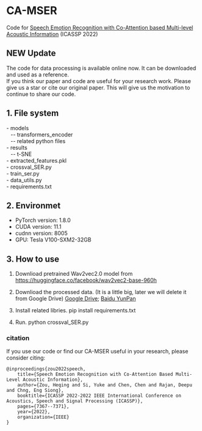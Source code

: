 
# CA-MSER
Code for [Speech Emotion Recognition with Co-Attention based Multi-level Acoustic Information](https://arxiv.org/abs/2203.15326) (ICASSP 2022)

## NEW Update
The code for data processing is available online now. It can be downloaded and used as a reference.
<br>
If you think our paper and code are useful for your research work. Please give us a star or cite our original paper. This will give us the motivation to continue to share our code. 

## 1. File system
\- models
<br> &ensp;  -- transformers_encoder
<br> &ensp;  -- related python files
<br>
\- results
<br> &ensp;  -- t-SNE
<br>
\- extracted_features.pkl
<br>
\- crossval_SER.py
<br>
\- train_ser.py
<br>
\- data_utils.py
<br>
\- requirements.txt

## 2. Environmet
- PyTorch version:  1.8.0
- CUDA version:  11.1
- cudnn version:  8005
- GPU:  Tesla V100-SXM2-32GB

## 3. How to use
 1. Downlioad pretrained Wav2vec2.0 model from https://huggingface.co/facebook/wav2vec2-base-960h
 2. Downlioad the processed data. (It is a little big, later we will delete it from Google Drive)
 [Google Drive](https://drive.google.com/file/d/1Nnxh3y7hkkmsh3Y5Dg4q1qerRZWcePH8/view?usp=sharing); 
 [Baidu YunPan](https://pan.baidu.com/s/1MmmTrJ6nwQvlUiEWlDQhSw?pwd=q9gd)

 4. Install related libries. pip install requirements.txt
 5. Run. python crossval_SER.py

### citation
If you use our code or find our CA-MSER useful in your research, please consider citing:

    @inproceedings{zou2022speech,
        title={Speech Emotion Recognition with Co-Attention Based Multi-Level Acoustic Information},
        author={Zou, Heqing and Si, Yuke and Chen, Chen and Rajan, Deepu and Chng, Eng Siong},
        booktitle={ICASSP 2022-2022 IEEE International Conference on Acoustics, Speech and Signal Processing (ICASSP)},
        pages={7367--7371},
        year={2022},
        organization={IEEE}
    }


